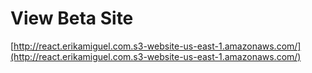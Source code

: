 # View Beta Site
[http://react.erikamiguel.com.s3-website-us-east-1.amazonaws.com/](http://react.erikamiguel.com.s3-website-us-east-1.amazonaws.com/)

